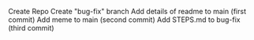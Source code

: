 Create Repo
Create "bug-fix" branch
Add details of readme to main (first commit)
Add meme to main (second commit)
Add STEPS.md to bug-fix (third commit)
